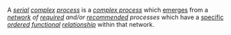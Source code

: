  A *[serial](https://github.com/gcassel/Modular-Organization-Terminology/blob/master/terms/series.md) [complex](https://github.com/gcassel/Modular-Organization-Terminology/blob/master/terms/complex.md) [process](https://github.com/gcassel/Modular-Organization-Terminology/blob/master/terms/process.md)* is a *[complex process](https://github.com/gcassel/Modular-Organization-Terminology/blob/master/compound-terms/complex-process.md)* which [emerges](https://github.com/gcassel/Modular-Organization-Terminology/blob/master/terms/emergence.md) from a *[network](https://github.com/gcassel/Modular-Organization-Terminology/blob/master/terms/network.md) of [required](https://github.com/gcassel/Modular-Organization-Terminology/blob/master/compound-terms/requirement.md) and/or [recommended](https://github.com/gcassel/Modular-Organization-Terminology/blob/master/terms/recommendation.md) processes* which have a [specific](https://github.com/gcassel/Modular-Organization-Terminology/blob/master/terms/specific.md) *[ordered](https://github.com/gcassel/Modular-Organization-Terminology/blob/master/terms/order.md) [functional](https://github.com/gcassel/Modular-Organization-Terminology/blob/master/terms/function.md)  [relationship](https://github.com/gcassel/Modular-Organization-Terminology/blob/master/terms/relationship.md)* within that network.
